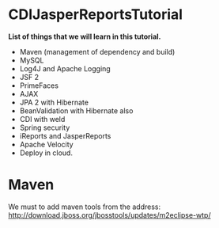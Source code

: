 # CDIJasperReportsTutorial

<b>List of things that we will learn in this tutorial.</b>

- Maven (management of dependency and build)
- MySQL
- Log4J and Apache Logging
- JSF 2
- PrimeFaces
- AJAX
- JPA 2 with Hibernate
- BeanValidation with Hibernate also
- CDI with weld
- Spring security
- iReports and JasperReports
- Apache Velocity
- Deploy in cloud.

# Maven
We must to add maven tools from the address:
http://download.jboss.org/jbosstools/updates/m2eclipse-wtp/
